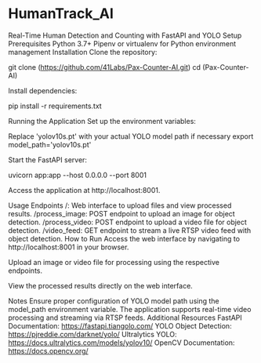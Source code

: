 # HumanTrack_AI
Real-Time Human Detection and Counting with FastAPI and YOLO
Setup
Prerequisites
Python 3.7+
Pipenv or virtualenv for Python environment management
Installation
Clone the repository:

git clone (https://github.com/41Labs/Pax-Counter-AI.git) cd (Pax-Counter-AI)

Install dependencies:

pip install -r requirements.txt

Running the Application
Set up the environment variables:

Replace 'yolov10s.pt' with your actual YOLO model path if necessary
export model_path='yolov10s.pt'

Start the FastAPI server:

uvicorn app:app --host 0.0.0.0 --port 8001

Access the application at http://localhost:8001.

Usage
Endpoints
/: Web interface to upload files and view processed results.
/process_image: POST endpoint to upload an image for object detection.
/process_video: POST endpoint to upload a video file for object detection.
/video_feed: GET endpoint to stream a live RTSP video feed with object detection.
How to Run
Access the web interface by navigating to http://localhost:8001 in your browser.

Upload an image or video file for processing using the respective endpoints.

View the processed results directly on the web interface.

Notes
Ensure proper configuration of YOLO model path using the model_path environment variable.
The application supports real-time video processing and streaming via RTSP feeds.
Additional Resources
FastAPI Documentation: https://fastapi.tiangolo.com/
YOLO Object Detection: https://pjreddie.com/darknet/yolo/
Ultralytics YOLO: https://docs.ultralytics.com/models/yolov10/
OpenCV Documentation: https://docs.opencv.org/
